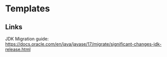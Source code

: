 # Templates




## Links
JDK Migration guide: https://docs.oracle.com/en/java/javase/17/migrate/significant-changes-jdk-release.html



